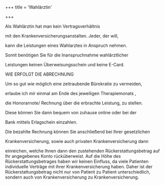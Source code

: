 +++
title = 'Wahlärztin'

+++

Als Wahlärztin hat man kein Vertragsverhältnis 

 mit den Krankenversicherungsanstalten. Jeder, der will, 

 kann die Leistungen eines Wahlarztes in Anspruch nehmen. 

 Somit benötigen Sie für die Inanspruchnahme wahlärztlicher 

Leistungen keinen Überweisungsschein und keine E-Card. 

WIE ERFOLGT DIE ABRECHNUNG 

Um so gut wie möglich eine zeitraubende Bürokratie zu vermeiden, 

erlaube ich mir einmal am Ende des jeweiligen Therapiemonats , 

die Honorarnote/ Rechnung über die erbrachte Leistung, zu stellen. 

 Diese können Sie dann bequem von zuhause online oder bei der 

 Bank mittels Erlagschein einzahlen. 

Die bezahlte Rechnung können Sie anschließend bei Ihrer gesetzlichen 

 Krankenversicherung, sowie auch privaten Krankenversicherung dann 

 einreichen, welche Ihnen dann den zustehenden Rückerstattungsbetrag auf Ihr angegebenes Konto rücküberweist. Auf die Höhe des Rückerstattungsbetrages haben wir keinen Einfluss, da viele Patienten individuelle Verträge mit ihrer Krankenversicherung haben. Daher ist der Rückerstattungsbetrag nicht nur von Patient zu Patient unterschiedlich, sondern auch von Krankenversicherung zu Krankenversicherung.

 
